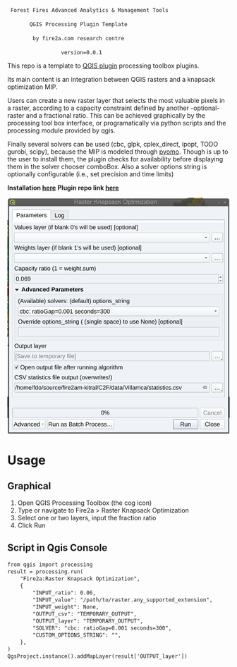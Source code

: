      Forest Fires Advanced Analytics & Management Tools
        
           QGIS Processing Plugin Template
                
            by fire2a.com research centre

                     version=0.0.1

This repo is a template to [QGIS plugin](https://plugins.qgis.org/) processing toolbox plugins.

Its main content is an integration between QGIS rasters and a knapsack optimization MIP.

Users can create a new raster layer that selects the most valuable pixels in a raster, according to a capacity constraint defined by another -optional- raster and a fractional ratio. This can be achieved graphically by the processing tool box interface, or programatically via python scripts and the processing module provided by qgis.

Finally several solvers can be used (cbc, glpk, cplex_direct, ipopt, TODO gurobi, scipy), because the MIP is modeled through [pyomo](http://www.pyomo.org). Though is up to the user to install them, the plugin checks for availability before displaying them in the solver chooser comboBox. Also a solver options string is optionally configurable (i.e., set precision and time limits)

__Installation [here](./plugin_installation.md)__
__Plugin repo link [here](./plugins.xml)__

![screenshot](screenshot.png)

# Usage
## Graphical
1. Open QGIS Processing Toolbox (the cog icon)
2. Type or navigate to Fire2a > Raster Knapsack Optimization
3. Select one or two layers, input the fraction ratio
4. Click Run

## Script in Qgis Console
```
from qgis import processing
result = processing.run(
    "Fire2a:Raster Knapsack Optimization",
    {
        "INPUT_ratio": 0.06,
        "INPUT_value": "/path/to/raster.any_supported_extension",
        "INPUT_weight": None,
        "OUTPUT_csv": "TEMPORARY_OUTPUT",
        "OUTPUT_layer": "TEMPORARY_OUTPUT",
        "SOLVER": "cbc: ratioGap=0.001 seconds=300",
        "CUSTOM_OPTIONS_STRING": "",
    },
)
QgsProject.instance().addMapLayer(result['OUTPUT_layer'])
```

